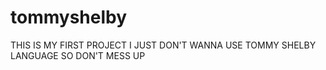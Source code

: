 # tommyshelby
THIS IS MY FIRST PROJECT
I JUST DON'T WANNA USE TOMMY SHELBY LANGUAGE
SO DON'T MESS UP
